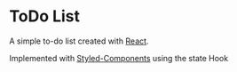 # ToDo List

A simple to-do list created with [React](https://github.com/facebook/create-react-app).

Implemented with [Styled-Components](https://styled-components.com/) using the state Hook
